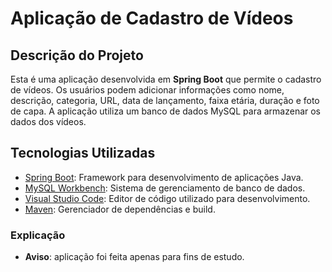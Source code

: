 # Aplicação de Cadastro de Vídeos

## Descrição do Projeto

Esta é uma aplicação desenvolvida em **Spring Boot** que permite o cadastro de vídeos. Os usuários podem adicionar informações como nome, descrição, categoria, URL, data de lançamento, faixa etária, duração e foto de capa. A aplicação utiliza um banco de dados MySQL para armazenar os dados dos vídeos.

## Tecnologias Utilizadas

- [Spring Boot](https://spring.io/projects/spring-boot): Framework para desenvolvimento de aplicações Java.
- [MySQL Workbench](https://www.mysql.com/products/workbench/): Sistema de gerenciamento de banco de dados.
- [Visual Studio Code](https://code.visualstudio.com/): Editor de código utilizado para desenvolvimento.
- [Maven](https://maven.apache.org/): Gerenciador de dependências e build.

### Explicação

- **Aviso**: aplicação foi feita apenas para fins de estudo.



